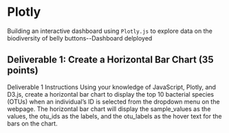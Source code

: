 # Plotly
Building an interactive dashboard using `Plotly.js` to explore data on the biodiversity of belly buttons--Dashboard delployed

## Deliverable 1: Create a Horizontal Bar Chart (35 points)
Deliverable 1 Instructions
Using your knowledge of JavaScript, Plotly, and D3.js, create a horizontal bar chart to display the top 10 bacterial species (OTUs) when an individual’s ID is selected from the dropdown menu on the webpage. The horizontal bar chart will display the sample_values as the values, the otu_ids as the labels, and the otu_labels as the hover text for the bars on the chart.
